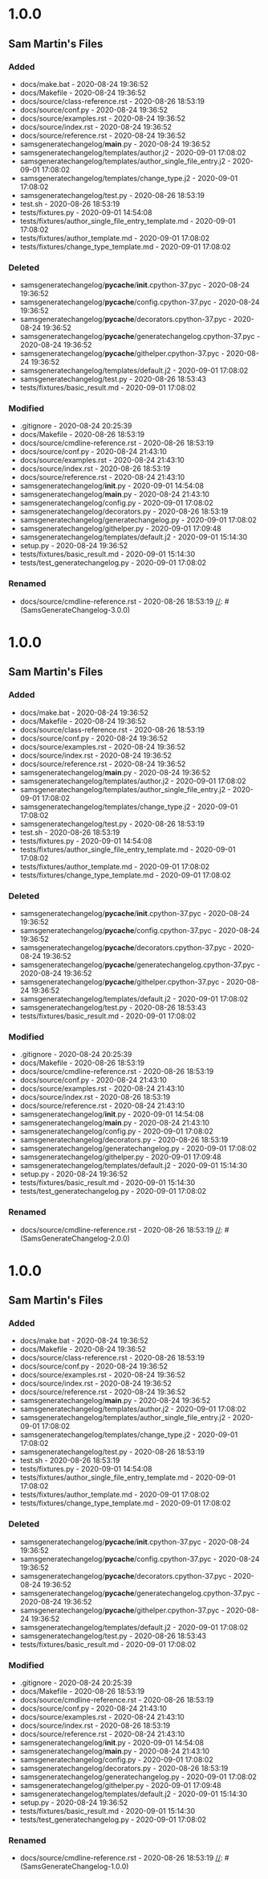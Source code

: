 [//]: # (SamsGenerateChangelog-3.0.0)
# 1.0.0

## Sam Martin's Files


### Added

 - docs/make.bat - 2020-08-24 19:36:52
 - docs/Makefile - 2020-08-24 19:36:52
 - docs/source/class-reference.rst - 2020-08-26 18:53:19
 - docs/source/conf.py - 2020-08-24 19:36:52
 - docs/source/examples.rst - 2020-08-24 19:36:52
 - docs/source/index.rst - 2020-08-24 19:36:52
 - docs/source/reference.rst - 2020-08-24 19:36:52
 - samsgeneratechangelog/__main__.py - 2020-08-24 19:36:52
 - samsgeneratechangelog/templates/author.j2 - 2020-09-01 17:08:02
 - samsgeneratechangelog/templates/author_single_file_entry.j2 - 2020-09-01 17:08:02
 - samsgeneratechangelog/templates/change_type.j2 - 2020-09-01 17:08:02
 - samsgeneratechangelog/test.py - 2020-08-26 18:53:19
 - test.sh - 2020-08-26 18:53:19
 - tests/fixtures.py - 2020-09-01 14:54:08
 - tests/fixtures/author_single_file_entry_template.md - 2020-09-01 17:08:02
 - tests/fixtures/author_template.md - 2020-09-01 17:08:02
 - tests/fixtures/change_type_template.md - 2020-09-01 17:08:02

### Deleted

 - samsgeneratechangelog/__pycache__/__init__.cpython-37.pyc - 2020-08-24 19:36:52
 - samsgeneratechangelog/__pycache__/config.cpython-37.pyc - 2020-08-24 19:36:52
 - samsgeneratechangelog/__pycache__/decorators.cpython-37.pyc - 2020-08-24 19:36:52
 - samsgeneratechangelog/__pycache__/generatechangelog.cpython-37.pyc - 2020-08-24 19:36:52
 - samsgeneratechangelog/__pycache__/githelper.cpython-37.pyc - 2020-08-24 19:36:52
 - samsgeneratechangelog/templates/default.j2 - 2020-09-01 17:08:02
 - samsgeneratechangelog/test.py - 2020-08-26 18:53:43
 - tests/fixtures/basic_result.md - 2020-09-01 17:08:02

### Modified

 - .gitignore - 2020-08-24 20:25:39
 - docs/Makefile - 2020-08-26 18:53:19
 - docs/source/cmdline-reference.rst - 2020-08-26 18:53:19
 - docs/source/conf.py - 2020-08-24 21:43:10
 - docs/source/examples.rst - 2020-08-24 21:43:10
 - docs/source/index.rst - 2020-08-26 18:53:19
 - docs/source/reference.rst - 2020-08-24 21:43:10
 - samsgeneratechangelog/__init__.py - 2020-09-01 14:54:08
 - samsgeneratechangelog/__main__.py - 2020-08-24 21:43:10
 - samsgeneratechangelog/config.py - 2020-09-01 17:08:02
 - samsgeneratechangelog/decorators.py - 2020-08-26 18:53:19
 - samsgeneratechangelog/generatechangelog.py - 2020-09-01 17:08:02
 - samsgeneratechangelog/githelper.py - 2020-09-01 17:09:48
 - samsgeneratechangelog/templates/default.j2 - 2020-09-01 15:14:30
 - setup.py - 2020-08-24 19:36:52
 - tests/fixtures/basic_result.md - 2020-09-01 15:14:30
 - tests/test_generatechangelog.py - 2020-09-01 17:08:02

### Renamed

 - docs/source/cmdline-reference.rst - 2020-08-26 18:53:19
[//]: # (SamsGenerateChangelog-3.0.0)

[//]: # (SamsGenerateChangelog-2.0.0)
# 1.0.0

## Sam Martin's Files


### Added

 - docs/make.bat - 2020-08-24 19:36:52
 - docs/Makefile - 2020-08-24 19:36:52
 - docs/source/class-reference.rst - 2020-08-26 18:53:19
 - docs/source/conf.py - 2020-08-24 19:36:52
 - docs/source/examples.rst - 2020-08-24 19:36:52
 - docs/source/index.rst - 2020-08-24 19:36:52
 - docs/source/reference.rst - 2020-08-24 19:36:52
 - samsgeneratechangelog/__main__.py - 2020-08-24 19:36:52
 - samsgeneratechangelog/templates/author.j2 - 2020-09-01 17:08:02
 - samsgeneratechangelog/templates/author_single_file_entry.j2 - 2020-09-01 17:08:02
 - samsgeneratechangelog/templates/change_type.j2 - 2020-09-01 17:08:02
 - samsgeneratechangelog/test.py - 2020-08-26 18:53:19
 - test.sh - 2020-08-26 18:53:19
 - tests/fixtures.py - 2020-09-01 14:54:08
 - tests/fixtures/author_single_file_entry_template.md - 2020-09-01 17:08:02
 - tests/fixtures/author_template.md - 2020-09-01 17:08:02
 - tests/fixtures/change_type_template.md - 2020-09-01 17:08:02

### Deleted

 - samsgeneratechangelog/__pycache__/__init__.cpython-37.pyc - 2020-08-24 19:36:52
 - samsgeneratechangelog/__pycache__/config.cpython-37.pyc - 2020-08-24 19:36:52
 - samsgeneratechangelog/__pycache__/decorators.cpython-37.pyc - 2020-08-24 19:36:52
 - samsgeneratechangelog/__pycache__/generatechangelog.cpython-37.pyc - 2020-08-24 19:36:52
 - samsgeneratechangelog/__pycache__/githelper.cpython-37.pyc - 2020-08-24 19:36:52
 - samsgeneratechangelog/templates/default.j2 - 2020-09-01 17:08:02
 - samsgeneratechangelog/test.py - 2020-08-26 18:53:43
 - tests/fixtures/basic_result.md - 2020-09-01 17:08:02

### Modified

 - .gitignore - 2020-08-24 20:25:39
 - docs/Makefile - 2020-08-26 18:53:19
 - docs/source/cmdline-reference.rst - 2020-08-26 18:53:19
 - docs/source/conf.py - 2020-08-24 21:43:10
 - docs/source/examples.rst - 2020-08-24 21:43:10
 - docs/source/index.rst - 2020-08-26 18:53:19
 - docs/source/reference.rst - 2020-08-24 21:43:10
 - samsgeneratechangelog/__init__.py - 2020-09-01 14:54:08
 - samsgeneratechangelog/__main__.py - 2020-08-24 21:43:10
 - samsgeneratechangelog/config.py - 2020-09-01 17:08:02
 - samsgeneratechangelog/decorators.py - 2020-08-26 18:53:19
 - samsgeneratechangelog/generatechangelog.py - 2020-09-01 17:08:02
 - samsgeneratechangelog/githelper.py - 2020-09-01 17:09:48
 - samsgeneratechangelog/templates/default.j2 - 2020-09-01 15:14:30
 - setup.py - 2020-08-24 19:36:52
 - tests/fixtures/basic_result.md - 2020-09-01 15:14:30
 - tests/test_generatechangelog.py - 2020-09-01 17:08:02

### Renamed

 - docs/source/cmdline-reference.rst - 2020-08-26 18:53:19
[//]: # (SamsGenerateChangelog-2.0.0)

[//]: # (SamsGenerateChangelog-1.0.0)
# 1.0.0

## Sam Martin's Files


### Added

 - docs/make.bat - 2020-08-24 19:36:52
 - docs/Makefile - 2020-08-24 19:36:52
 - docs/source/class-reference.rst - 2020-08-26 18:53:19
 - docs/source/conf.py - 2020-08-24 19:36:52
 - docs/source/examples.rst - 2020-08-24 19:36:52
 - docs/source/index.rst - 2020-08-24 19:36:52
 - docs/source/reference.rst - 2020-08-24 19:36:52
 - samsgeneratechangelog/__main__.py - 2020-08-24 19:36:52
 - samsgeneratechangelog/templates/author.j2 - 2020-09-01 17:08:02
 - samsgeneratechangelog/templates/author_single_file_entry.j2 - 2020-09-01 17:08:02
 - samsgeneratechangelog/templates/change_type.j2 - 2020-09-01 17:08:02
 - samsgeneratechangelog/test.py - 2020-08-26 18:53:19
 - test.sh - 2020-08-26 18:53:19
 - tests/fixtures.py - 2020-09-01 14:54:08
 - tests/fixtures/author_single_file_entry_template.md - 2020-09-01 17:08:02
 - tests/fixtures/author_template.md - 2020-09-01 17:08:02
 - tests/fixtures/change_type_template.md - 2020-09-01 17:08:02

### Deleted

 - samsgeneratechangelog/__pycache__/__init__.cpython-37.pyc - 2020-08-24 19:36:52
 - samsgeneratechangelog/__pycache__/config.cpython-37.pyc - 2020-08-24 19:36:52
 - samsgeneratechangelog/__pycache__/decorators.cpython-37.pyc - 2020-08-24 19:36:52
 - samsgeneratechangelog/__pycache__/generatechangelog.cpython-37.pyc - 2020-08-24 19:36:52
 - samsgeneratechangelog/__pycache__/githelper.cpython-37.pyc - 2020-08-24 19:36:52
 - samsgeneratechangelog/templates/default.j2 - 2020-09-01 17:08:02
 - samsgeneratechangelog/test.py - 2020-08-26 18:53:43
 - tests/fixtures/basic_result.md - 2020-09-01 17:08:02

### Modified

 - .gitignore - 2020-08-24 20:25:39
 - docs/Makefile - 2020-08-26 18:53:19
 - docs/source/cmdline-reference.rst - 2020-08-26 18:53:19
 - docs/source/conf.py - 2020-08-24 21:43:10
 - docs/source/examples.rst - 2020-08-24 21:43:10
 - docs/source/index.rst - 2020-08-26 18:53:19
 - docs/source/reference.rst - 2020-08-24 21:43:10
 - samsgeneratechangelog/__init__.py - 2020-09-01 14:54:08
 - samsgeneratechangelog/__main__.py - 2020-08-24 21:43:10
 - samsgeneratechangelog/config.py - 2020-09-01 17:08:02
 - samsgeneratechangelog/decorators.py - 2020-08-26 18:53:19
 - samsgeneratechangelog/generatechangelog.py - 2020-09-01 17:08:02
 - samsgeneratechangelog/githelper.py - 2020-09-01 17:09:48
 - samsgeneratechangelog/templates/default.j2 - 2020-09-01 15:14:30
 - setup.py - 2020-08-24 19:36:52
 - tests/fixtures/basic_result.md - 2020-09-01 15:14:30
 - tests/test_generatechangelog.py - 2020-09-01 17:08:02

### Renamed

 - docs/source/cmdline-reference.rst - 2020-08-26 18:53:19
[//]: # (SamsGenerateChangelog-1.0.0)

